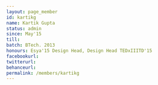 ```yaml
---
layout: page_member
id: kartikg
name: Kartik Gupta
status: admin
since: May'15
till: 
batch: BTech. 2013
honours: Esya'15 Design Head, Design Head TEDxIIITD'15
facebookurl:
twitterurl:
behanceurl:
permalink: /members/kartikg
---
```


